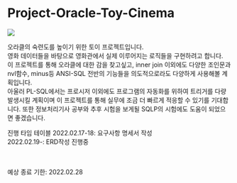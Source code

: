# Project-Oracle-Toy-Cinema
<div>

  <img src="https://www.google.com/url?sa=i&url=https%3A%2F%2Fytn.co.kr%2F_ln%2F0115_201906230333522513&psig=AOvVaw3j5kBfzE9Z4oPEvfGC59zR&ust=1645327915922000&source=images&cd=vfe&ved=0CAsQjRxqFwoTCNDPxqHqivYCFQAAAAAdAAAAABAD">

  오라클의 숙련도를 높이기 위한 토이 프로젝트입니다.
  <br>
  영화 데이터들을 바탕으로 영화관에서 실제 이루어지는 로직들을 구현하려고 합니다.
  <br>
  이 프로젝트를 통해 오라클에 대한 감을 찾고싶고, inner join 이외에도 다양한 조인문과 nvl함수, minus등 ANSI-SQL 전반의 기능들을 의도적으로라도 다양하게 사용해볼 계획입니다.
  <br>
  아울러 PL-SQL에서는 프로시저 이외에도 프로그램의 자동화를 위하여 트리거를 다량 발생시킬 계획이며 이 프로젝트를 통해 실무에 조금 더 빠르게 적응할 수 있기를 기대합니다. 또한 정보처리기사 공부와 추후 시험을 보게될 SQLP의 시험에도 도움이 되었으면 좋겠습니다.
  <br>
 
                                                                                                     
  진행 타임 테이블
  2022.02.17-18: 요구사항 명세서 작성 
  <br>
  2022.02.19-: ERD작성 진행중 
  
  
  <br>
  <br>
  예상 종료 기한: 2022.02.28
  
</div>
